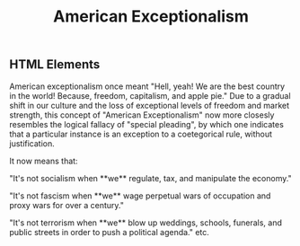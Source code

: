 ﻿---
layout: post
title: American Exceptionalism
excerpt: "It's not terrorism when we do it."
tags: [fallacies]
comments: true
image:
  feature: sample-image-5.jpg
  credit: WeGraphics
  creditlink: http://wegraphics.net/downloads/free-ultimate-blurred-background-pack/
---


## HTML Elements

<p>American exceptionalism once meant "Hell, yeah! We are the best country in the world! Because, freedom, capitalism, and apple pie."  
Due to a gradual shift in our culture and the loss of exceptional levels of freedom and market strength,
this concept of "American Exceptionalism" now more closesly resembles the logical fallacy of "special pleading",
by which one indicates that a particular instance is an exception to a coetegorical rule, without justification.</p>
<p>It now means that:</p>
<p>"It's not socialism when **we** regulate, tax, and manipulate the economy."</p>
<p>"It's not fascism when **we** wage perpetual wars of occupation and proxy wars for over a century."</p>
<p>"It's not terrorism when **we** blow up weddings, schools, funerals, and public streets in order to push a political agenda."
etc.</p>